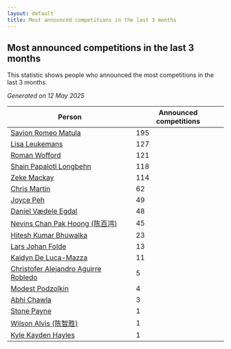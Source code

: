 ```yaml
---
layout: default
title: Most announced competitions in the last 3 months
---
```

## Most announced competitions in the last 3 months
This statistic shows people who announced the most competitions in the last 3 months.

*Generated on 12 May 2025*

| Person | Announced competitions |
| --- | --- |
| [Savion Romeo Matula](https://www.worldcubeassociation.org/persons/2019MATU03) | 195 |
| [Lisa Leukemans](https://www.worldcubeassociation.org/persons/2021LEUK01) | 127 |
| [Roman Wofford](https://www.worldcubeassociation.org/persons/2017WOFF01) | 121 |
| [Shain Papalotl Longbehn](https://www.worldcubeassociation.org/persons/2020LONG05) | 118 |
| [Zeke Mackay](https://www.worldcubeassociation.org/persons/2015MACK06) | 114 |
| [Chris Martin](https://www.worldcubeassociation.org/persons/2013MART03) | 62 |
| [Joyce Peh](https://www.worldcubeassociation.org/persons/2017PEHJ01) | 49 |
| [Daniel Vædele Egdal](https://www.worldcubeassociation.org/persons/2013EGDA01) | 48 |
| [Nevins Chan Pak Hoong (陈百鸿)](https://www.worldcubeassociation.org/persons/2010CHAN20) | 45 |
| [Hitesh Kumar Bhuwalka](https://www.worldcubeassociation.org/persons/2022BHUW01) | 23 |
| [Lars Johan Folde](https://www.worldcubeassociation.org/persons/2018FOLD01) | 13 |
| [Kaidyn De Luca-Mazza](https://www.worldcubeassociation.org/persons/2019LUCA01) | 11 |
| [Christofer Alejandro Aguirre Robledo](https://www.worldcubeassociation.org/persons/2016ROBL05) | 5 |
| [Modest Podzolkin](https://www.worldcubeassociation.org/persons/2017PODZ01) | 4 |
| [Abhi Chawla](https://www.worldcubeassociation.org/persons/2019CHAW01) | 3 |
| [Stone Payne](https://www.worldcubeassociation.org/persons/2018SIMP06) | 1 |
| [Wilson Alvis (陈智胜)](https://www.worldcubeassociation.org/persons/2011ALVI01) | 1 |
| [Kyle Kayden Hayles](https://www.worldcubeassociation.org/persons/2022HAYL02) | 1 |
